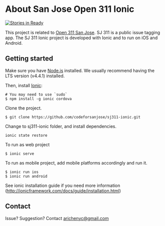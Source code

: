 # About San Jose Open 311 Ionic
[![Stories in Ready](https://badge.waffle.io/codeforsanjose/sj311-ionic.png?label=ready&title=Ready)](http://waffle.io/codeforsanjose/sj311-ionic)

This project is related to [Open 311 San Jose](https://github.com/codeforsanjose/open311-plan-for-san-jose).  SJ 311 is a public issue tagging app.  The SJ 311 Ionic project is developed with Ionic and to run on iOS and Android.

## Getting started

Make sure you have [Node.js](https://nodejs.org/en/) installed.  We usually recommend having the LTS version (v4.4.1) installed.

Then, install [Ionic](http://ionicframework.com/):
```
# You may need to use `sudo`
$ npm install -g ionic cordova
```

Clone the project.
```
$ git clone https://github.com/codeforsanjose/sj311-ionic.git
```

Change to sj311-ionic folder, and install dependencies.
```
ionic state restore
```

To run as web project
```
$ ionic serve
```

To run as mobile project, add mobile platforms accordingly and run it.
```
$ ionic run ios
$ ionic run android
```

See ionic installation guide if you need more information (http://ionicframework.com/docs/guide/installation.html)


## Contact
Issue? Suggestion? Contact arichenyc@gmail.com
